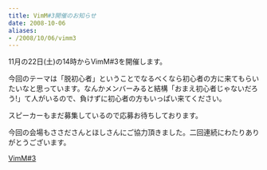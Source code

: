 ```yaml
---
title: VimM#3開催のお知らせ
date: 2008-10-06
aliases:
- /2008/10/06/vimm3
---
```

11月の22日(土)の14時からVimM#3を開催します。

今回のテーマは「脱初心者」ということでなるべくなら初心者の方に来てもらいたいなと思っています。なんかメンバーみると結構「おまえ初心者じゃないだろう!」て人がいるので、負けずに初心者の方もいっぱい来てください。

スピーカーもまだ募集しているので応募お待ちしております。

今回の会場もささださんとほしさんにご協力頂きました。二回連続にわたりありがとうございます。

<a href="http://wiki.livedoor.jp/biowithit/d/VimM%233">VimM#3</a>